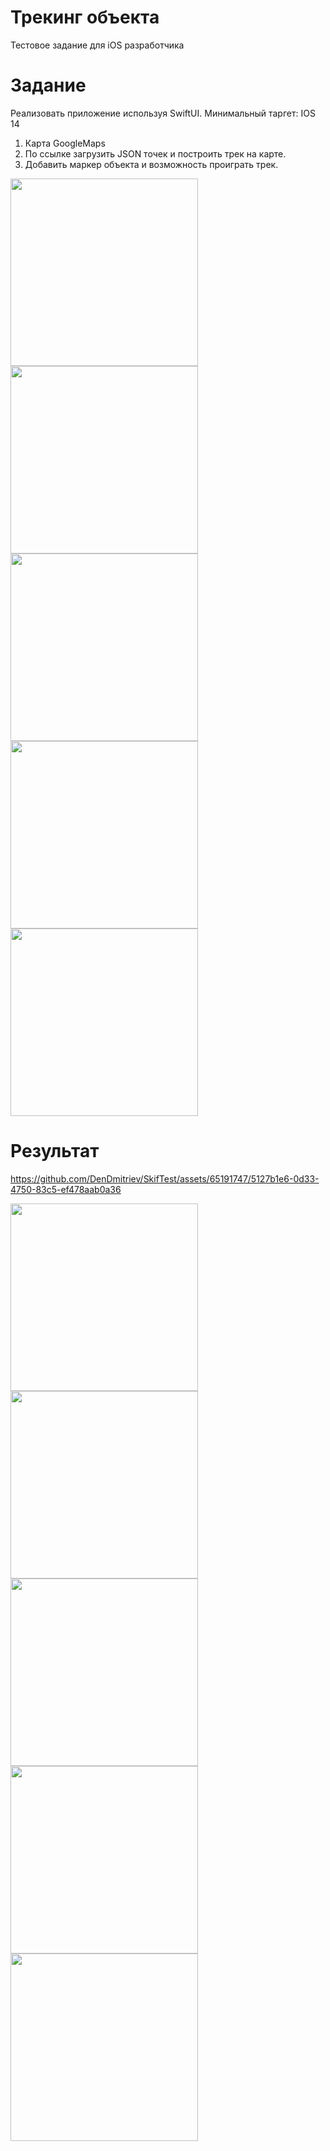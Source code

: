 # Трекинг объекта
Тестовое задание для iOS разработчика

# Задание
Реализовать приложение используя SwiftUI. Минимальный таргет: IOS 14

1. Карта GoogleMaps
2. По ссылке загрузить JSON точек и построить трек на карте.
3. Добавить маркер объекта и возможность проиграть трек.

<img src='https://github.com/DenDmitriev/SkifTest/assets/65191747/812a82c3-2380-4366-9330-02e75a7e78fb' width='300'>
<img src='https://github.com/DenDmitriev/SkifTest/assets/65191747/88427657-9f9f-4cff-bd18-a0ce6f40bee1' width='300'>
<img src='https://github.com/DenDmitriev/SkifTest/assets/65191747/321aa792-2223-494b-af54-620c32d124d8' width='300'>
<img src='https://github.com/DenDmitriev/SkifTest/assets/65191747/42507ba0-6134-4948-828b-5b9ee0decb41' width='300'>
<img src='https://github.com/DenDmitriev/SkifTest/assets/65191747/6dab3d4f-67e5-4e5c-b001-72a8878480c9' width='300'>


# Результат

https://github.com/DenDmitriev/SkifTest/assets/65191747/5127b1e6-0d33-4750-83c5-ef478aab0a36

<img src='https://github.com/DenDmitriev/SkifTest/assets/65191747/d04773d1-fe44-4b65-b8d6-6eb740fc4a6d' width='300'>
<img src='https://github.com/DenDmitriev/SkifTest/assets/65191747/6bf2f73f-baa2-4cb1-8c25-e8007ff3aa9d' width='300'>
<img src='https://github.com/DenDmitriev/SkifTest/assets/65191747/72dfb1cf-c4ee-44e5-8512-65fe831829d1' width='300'>
<img src='https://github.com/DenDmitriev/SkifTest/assets/65191747/a49a87d5-95ed-4bd6-8bf0-793389216692' width='300'>
<img src='https://github.com/DenDmitriev/SkifTest/assets/65191747/63c003ab-25a3-4f4b-a9d8-b9a659cb72b3' width='300'>
